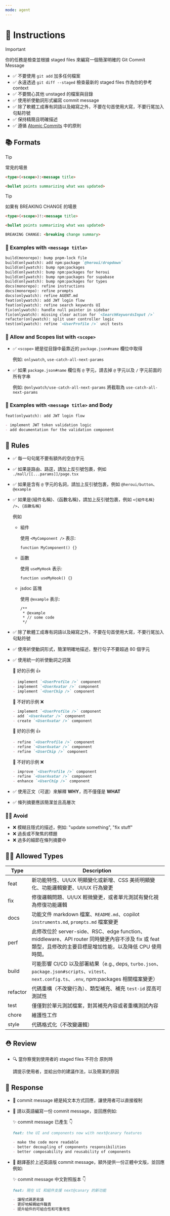 ```yaml
---
mode: agent
---
```


# 💬 Instructions

> [!IMPORTANT]
>
> 你的任務是檢查並根據 staged files 來編寫一個簡潔明確的 Git Commit Message

- ✅ 不要使用 `git add` 加多任何檔案
- ✅ 永遠透過 `git diff --staged` 檢查最新的 staged files 作為你的參考 context
- ✅ 不要關心其他 unstaged 的檔案與目錄
- ✅ 使用祈使動詞形式編寫 commit message
- ✅ 除了軟體工成專有詞語以及縮寫之外，不要在句首使用大寫，不要行尾加入句點符號
- ✅ 保持精簡且明確描述
- ✅ 遵循 [Atomic Commits](../wiki/atomic-commits-rules.md) 中的原則

## 📚 Formats

> [!TIP]
>
> 常見的場景

```md
<type>(<scope>):<message title>

<bullet points summarizing what was updated>
```

> [!TIP]
>
> 如果有 BREAKING CHANGE 的場景

```md
<type>(<scope>)!:<message title>

<bullet points summarizing what was updated>

BREAKING CHANGE: <breaking change summary>
```

### 📖 Examples with `<message title>`

```md
build(monorepo): bump pnpm-lock file
build(onlywatch): add npm:package `@heroui/dropdown`
build(onlywatch): bump npm:packages
build(onlywatch): bump npm:packages for heroui
build(onlywatch): bump npm:packages for supabase
build(onlywatch): bump npm:packages for types
docs(monorepo): refine instructions
docs(monorepo): refine prompts
docs(onlywatch): refine AGENT.md
feat(onlywatch): add JWT login flow
feat(onlywatch): refine search keywords UI
fix(onlywatch): handle null pointer in sidebar
fix(onlywatch): missing clear action for `<SearchKeywordsInput />`
refactor(onlywatch): split user controller logic
test(onlywatch): refine `<UserProfile />` unit tests
```

### 📖 Allow and Scopes list with `<scope>`

- ✅ `<scope>` 總是從目錄中最靠近的 `package.json#name` 欄位中取得

  例如: `onlywatch`, `use-catch-all-next-params`

- ✅ 如果 `package.json#name` 欄位有 `@` 字元，請去掉 `@` 字元以及 `/` 字元前面的所有字串

  例如: `@onlywatch/use-catch-all-next-params` 將截取為 `use-catch-all-next-params`

### 📖 Examples with `<message title>` and Body

```md
feat(onlywatch): add JWT login flow

- implement JWT token validation logic
- add documentation for the validation component
```

## 🫡 Rules

- ✅ 每一句句尾不要有額外的空白字元
- ✅ 如果是路由、路逕，請加上反引號包裹，例如 `./mall/[[...params]]/page.tsx`
- ✅ 如果是含有 `@` 字元的名詞，請加上反引號包裹，例如 `@heroui/button`、`@example`
- ✅ 如果是{組件名稱}、{函數名稱}，請加上反引號包裹，例如 `<{組件名稱} />`、`{函數名稱}`

  例如

  - 組件

    使用 `<MyComponent />` 表示:

    ```tsx
    function MyComponent() {}
    ```

  - 函數

    使用 `useMyHook` 表示:

    ```tsx
    function useMyHook() {}
    ```

  - jsdoc 區塊

    使用 `@example` 表示:

    ```tsx
    /**
     * @example
     * // some code
     */
    ```

- ✅ 除了軟體工成專有詞語以及縮寫之外，不要在句首使用大寫，不要行尾加入句點符號
- ✅ 使用祈使動詞形式，簡潔明確地描述，整行句子不要超過 80 個字元
- ✅ 使用統一的祈使動詞之詞匯

  💬 好的示例 👍

  ```md
  - implement `<UserProfile />` component
  - implement `<UserAvatar />` component
  - implement `<UserChip />` component
  ```

  💬 不好的示例 ❌

  ```md
  - implement `<UserProfile />` component
  - add `<UserAvatar />` component
  - create `<UserAvatar />` component
  ```

  💬 好的示例 👍

  ```md
  - refine `<UserProfile />` component
  - refine `<UserAvatar />` component
  - refine `<UserChip />` component
  ```

  💬 不好的示例 ❌

  ```md
  - improve `<UserProfile />` component
  - refine `<UserAvatar />` component
  - enhance `<UserChip />` component
  ```

- ✅ 使用正文（可選）來解釋 **WHY**，而不僅僅是 **WHAT**
- ✅ 條列摘要應該簡潔並且高層次

### 🙅‍♂️ Avoid

- ❌ 模糊且隱式的描述，例如: "update something", "fix stuff"
- ❌ 過長或不聚焦的標題
- ❌ 過多的細節在條列摘要中

## 🙆‍♂️ Allowed Types

| Type     | Description                                                                                                                                                 |
| -------- | ----------------------------------------------------------------------------------------------------------------------------------------------------------- |
| feat     | 新功能特性、UI/UX 明顯變化或新增、CSS 美術明顯變化、功能邏輯變更、UI/UX 行為變更                                                                            |
| fix      | 修復邏輯問題、UI/UX 輕微變更，或者單元測試有變化視為修復功能邏輯                                                                                            |
| docs     | 功能文件 markdown 檔案、`README.md`、copilot `instruments.md`, `prompts.md` 檔案變更                                                                        |
| perf     | 此修改位於 server-side、RSC、edge function、middleware、API router 同時變更內容不涉及 fix 或 feat 類型，且修改的主要目標是增加性能，以及降低 CPU 使用時間。 |
| build    | 可能影響 CI/CD 以及部署結果（e.g., deps, `turbo.json`、`package.json#scripts`、`vitest`、`next.config.ts`、`.env`, npm:packages 相關檔案變更）              |
| refactor | 代碼重構（不改變行為）、類型補充、補充 `test-id` 提高可測試性                                                                                               |
| test     | 僅僅對於單元測試檔案，對其補充內容或者重構測試內容                                                                                                          |
| chore    | 維護性工作                                                                                                                                                  |
| style    | 代碼格式化（不改變邏輯）                                                                                                                                    |

## ⛑️ Review

- 🔍 當你察覺到使用者的 staged files 不符合 [](../wiki/atomic-commits-rules.md) 原則時

  請提示使用者，並給出你的建議作法，以及簡潔的原因

## 🤖 Response

- 🫡 commit message 總是純文本方式回應，讓使用者可以直接複制

- 🔋 請以英語編寫一份 commit message，並回應例如:

  ✨ commit message 已產生 👇

  ```md
  feat: the UI and components now with next@canary features

  - make the code more readable
  - better decoupling of components responsibilities
  - better composability and reusability of components
  ```

- 👀 翻譯基於上述英語版 commit message，額外提供一份正體中文版，並回應例如:

  ✨ commit message 中文對照版本 👇

  ```md
  feat: 現在 UI 和組件支援 next@canary 的新功能

  - 讓程式碼更易讀
  - 更好地解耦組件職責
  - 提升組件的可組合性和可重用性
  ```
